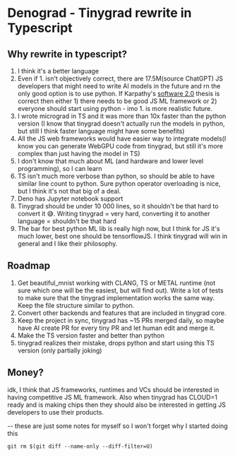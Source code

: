 # Denograd - Tinygrad rewrite in Typescript

## Why rewrite in typescript?

1. I think it's a better language
2. Even if 1. isn't objectively correct, there are 17.5M(source ChatGPT) JS developers that might need to write AI models in the future and rn the only good option is to use python. If Karpathy's
   [software 2.0](https://karpathy.medium.com/software-2-0-a64152b37c35) thesis is correct then either 1) there needs to be good JS ML framework or 2) everyone should start using python - imo 1. is more realistic future.
3. I wrote micrograd in TS and it was more than 10x faster than the python version (I know that tinygrad doesn't actually run the models in python, but still I think faster language might have some benefits)
4. All the JS web frameworks would have easier way to integrate models(I know you can generate WebGPU code from tinygrad, but still it's more complex than just having the model in TS)
5. I don't know that much about ML (and hardware and lower level programming), so I can learn
6. TS isn't much more verbose than python, so should be able to have similar line count to python. Sure python operator overloading is nice, but I think it's not that big of a deal.
7. Deno has Jupyter notebook support
8. Tinygrad should be under 10 000 lines, so it shouldn't be that hard to convert it 😅. Writing tinygrad = very hard, converting it to another language = shouldn't be that hard
9. The bar for best python ML lib is really high now, but I think for JS it's much lower, best one should be tensorflowJS. I think tinygrad will win in general and I like their philosophy.

## Roadmap

1. Get beautiful_mnist working with CLANG, TS or METAL runtime (not sure which one will be the easiest, but will find out). Write a lot of tests to make sure that the tinygrad implementation works the same way. Keep the file structure similar to
   python.
2. Convert other backends and features that are included in tinygrad core.
3. Keep the project in sync, tinygrad has ~15 PRs merged daily, so maybe have AI create PR for every tiny PR and let human edit and merge it.
4. Make the TS version faster and better than python
5. tinygrad realizes their mistake, drops python and start using this TS version (only partially joking)

## Money?

idk, I think that JS frameworks, runtimes and VCs should be interested in having competitive JS ML framework. Also when tinygrad has CLOUD=1 ready and is making chips then they should also be interested in getting JS developers to use their products.

-- these are just some notes for myself so I won't forget why I started doing this

`git rm $(git diff --name-only --diff-filter=U)`
